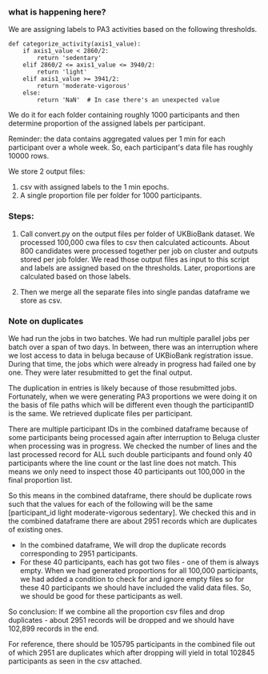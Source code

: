 ### what is happening here?

We are assigning labels to PA3 activities based on the following thresholds.

```
def categorize_activity(axis1_value):
    if axis1_value < 2860/2:
        return 'sedentary'
    elif 2860/2 <= axis1_value <= 3940/2:
        return 'light'
    elif axis1_value >= 3941/2:
        return 'moderate-vigorous'
    else:
        return 'NaN'  # In case there's an unexpected value
```

We do it for each folder containing roughly 1000 participants and then determine proportion of the assigned labels per participant.

Reminder: the data contains aggregated values per 1 min for each participant over a whole week. So, each participant's data file has roughly 10000 rows.

We store 2 output files:
1. csv with assigned labels to the 1 min epochs.
2. A single proportion file per folder for 1000 participants.


### Steps:

1. Call convert.py on the output files per folder of UKBioBank dataset. We processed 100,000 cwa files to csv then calculated acticounts. About 800 candidates were processed together per job on cluster and outputs stored per job folder. We read those output files as input to this script and labels are assigned based on the thresholds. Later, proportions are calculated based on those labels.

2. Then we merge all the separate files into single pandas dataframe we store as csv.


### Note on duplicates

We had run the jobs in two batches. We had run multiple parallel jobs per batch over a span of two days. In between, there was an interruption where we lost access to data in beluga because of UKBioBank registration issue. During that time, the jobs which were already in progress had failed one by one. They were later resubmitted to get the final output.
 
The duplication in entries is likely because of those resubmitted jobs. Fortunately, when we were generating PA3 proportions we were doing it on the basis of file paths which will be different even though the participantID is the same. We retrieved duplicate files per participant. 

There are multiple participant IDs in the combined dataframe because of some participants being processed again after interruption to Beluga cluster when processing was in progress.
We checked the number of lines and the last processed record for ALL such double participants and found only 40 participants where the line count or the last line does not match. This means we only need to inspect those 40 participants out 100,000 in the final proportion list.

So this means in the combined dataframe, there should be duplicate rows such that the values for each of the following will be the same [participant_id	light	moderate-vigorous	sedentary]. We checked this and in the combined dataframe there are about 2951 records which are duplicates of existing ones.

- In the combined dataframe, We will drop the duplicate records corresponding to 2951 participants.
- For these 40 participants, each has got two files - one of them is always empty. When we had generated proportions for all 100,000 participants, we had added a condition to check for and ignore empty files so for these 40 participants we should have included the valid data files. So, we should be good for these participants as well.
 
So conclusion: If we combine all the proportion csv files and drop duplicates - about 2951 records will be dropped and we should have 102,899 records in the end.
 
For reference, there should be 105795 participants in the combined file out of which 2951 are duplicates which after dropping will yield in total 102845 participants as seen in the csv attached.
